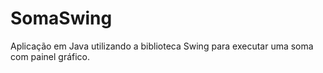 # SomaSwing

Aplicação em Java utilizando a biblioteca Swing para executar uma soma com painel gráfico.
